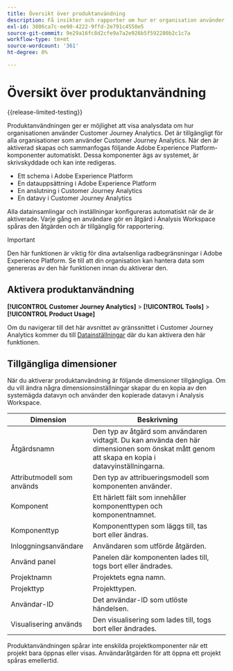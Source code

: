 ```yaml
---
title: Översikt över produktanvändning
description: Få insikter och rapporter om hur er organisation använder Customer Journey Analytics.
exl-id: 3806ca7c-ee90-4222-9ffd-2e791c4550e5
source-git-commit: 9e29a16fc8d2cfe9a7a2e926b5f592280b2c1c7a
workflow-type: tm+mt
source-wordcount: '361'
ht-degree: 0%

---
```


# Översikt över produktanvändning

{{release-limited-testing}}

Produktanvändningen ger er möjlighet att visa analysdata om hur organisationen använder Customer Journey Analytics. Det är tillgängligt för alla organisationer som använder Customer Journey Analytics. När den är aktiverad skapas och sammanfogas följande Adobe Experience Platform-komponenter automatiskt. Dessa komponenter ägs av systemet, är skrivskyddade och kan inte redigeras.

* Ett schema i Adobe Experience Platform
* En datauppsättning i Adobe Experience Platform
* En anslutning i Customer Journey Analytics
* En datavy i Customer Journey Analytics

Alla datainsamlingar och inställningar konfigureras automatiskt när de är aktiverade. Varje gång en användare gör en åtgärd i Analysis Workspace spåras den åtgärden och är tillgänglig för rapportering.

>[!IMPORTANT]
>
>Den här funktionen är viktig för dina avtalsenliga radbegränsningar i Adobe Experience Platform. Se till att din organisation kan hantera data som genereras av den här funktionen innan du aktiverar den.

## Aktivera produktanvändning

**[!UICONTROL Customer Journey Analytics]** > **[!UICONTROL Tools]** > **[!UICONTROL Product Usage]**

Om du navigerar till det här avsnittet av gränssnittet i Customer Journey Analytics kommer du till [Datainställningar](data-settings.md) där du kan aktivera den här funktionen.

## Tillgängliga dimensioner

När du aktiverar produktanvändning är följande dimensioner tillgängliga. Om du vill ändra några dimensionsinställningar skapar du en kopia av den systemägda datavyn och använder den kopierade datavyn i Analysis Workspace.

| Dimension | Beskrivning |
| --- | --- |
| Åtgärdsnamn | Den typ av åtgärd som användaren vidtagit. Du kan använda den här dimensionen som önskat mått genom att skapa en kopia i datavyinställningarna. |
| Attributmodell som används | Den typ av attribueringsmodell som komponenten använder. |
| Komponent | Ett härlett fält som innehåller komponenttypen och komponentnamnet. |
| Komponenttyp | Komponenttypen som läggs till, tas bort eller ändras. |
| Inloggningsanvändare | Användaren som utförde åtgärden. |
| Använd panel | Panelen där komponenten lades till, togs bort eller ändrades. |
| Projektnamn | Projektets egna namn. |
| Projekttyp | Projekttypen. |
| Användar-ID | Det användar-ID som utlöste händelsen. |
| Visualisering används | Den visualisering som lades till, togs bort eller ändrades. |

Produktanvändningen spårar inte enskilda projektkomponenter när ett projekt bara öppnas eller visas. Användaråtgärden för att öppna ett projekt spåras emellertid.
